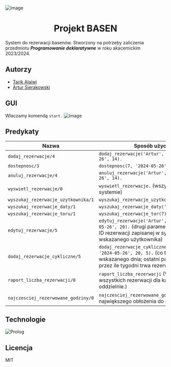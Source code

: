 ![image](https://github.com/ArturSierakowski/ProjektBasen/assets/115699855/03cb155d-eb98-4958-b33e-68f6ebec6bec)
# <center>Projekt BASEN</center>
System do rezerwacji basenów. 
Stworzony na potrzeby zaliczenia przedmiotu <b>_Programowanie deklaratywne_</b> w roku akacemickim 2023/2024.

## Autorzy

- [Tarik Alaiwi](https://github.com/Tarik-Alaiwi)
- [Artur Sierakowski](https://github.com/ArturSierakowski)


## GUI
Wlaczamy komendą `start.`
![image](https://github.com/ArturSierakowski/ProjektBasen/assets/115699855/f755b2a1-eba5-4e79-ad5d-5f8b8f478e0c)


## Predykaty

| Nazwa                                      | Sposób użycia                                                                                                                                                                                                                          |
|----------------------------------------------|--------------------------------------------------------------------------------------------------------------------------------------------------------------------------------------------------------------------------------------|
| `dodaj_rezerwacje/4`                           | `dodaj_rezerwacje('Artur', 7, '2024-05-26', 14).`                                                                             |
| `dostepnosc/3`                       | `dostepnosc(7, '2024-05-26', 14).`                                                |
| `anuluj_rezerwacje/4`                       | `anuluj_rezerwacje('Artur', 7, '2024-05-26', 14).`     |
| `wyswietl_rezerwacje/0`                       | `wyswietl_rezerwacje.` (wszystkie w systemie)    |
| `wyszukaj_rezerwacje_uzytkownika/1`                       | `wyszukaj_rezerwacje_uzytkownika('Artur').`   |
| `wyszukaj_rezerwacje_daty/1`                       | `wyszukaj_rezerwacje_daty('2024-05-26').` |
| `wyszukaj_rezerwacje_toru/1`                       | `wyszukaj_rezerwacje_tor(7).`    |
| `edytuj_rezerwacje/5`                       | `edytuj_rezerwacje('Artur', 1, 7, '2024-05-26', 20).` (drugi parametr jest to numer ID rezerwacji zapisanej w systemie wskazanego użytkownika)     |
| `dodaj_rezerwacje_cykliczne/5`                       | `dodaj_rezerwacje_cykliczne('Artur', 7, '2024-05-26', 20, 5).` (co tydzień od wskazanego dnia; ostatni parametr określa przez ile tygodni trwa rezerwacja) |     
| `raport_liczba_rezerwacji/0`                       | `raport_liczba_rezerwacji` (Wyświetla liczbę wszystkich rezerwacji dla każdego toru oddzielnie.)                            |
| `najczesciej_rezerwowane_godziny/0`                       | `najczesciej_rezerwowane_godziny` (od największego obłożenia do najmniejszego)                            |


## Technologie
![Prolog](https://www.swi-prolog.org/download/logo/swipl-128.png)


## Licencja

MIT
